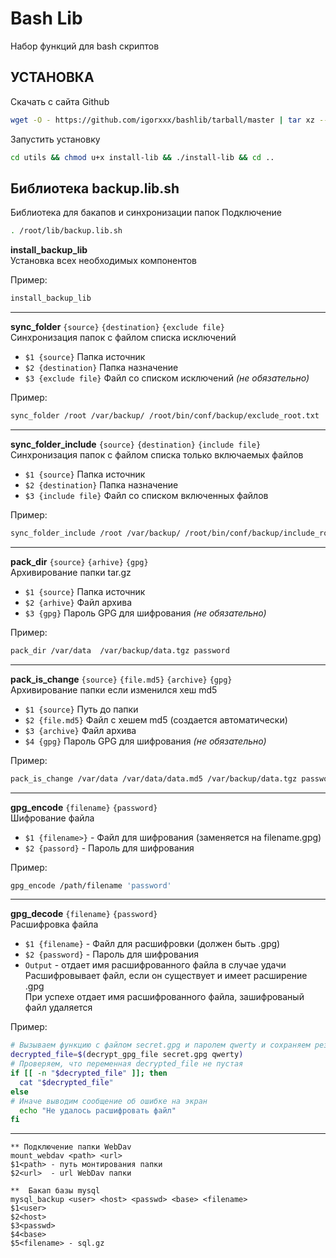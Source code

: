 Bash Lib
=========================


Набор функций для bash скриптов


УСТАНОВКА
------------
Скачать с сайта Github 
```bash
wget -O - https://github.com/igorxxx/bashlib/tarball/master | tar xz --strip-components=1
```
Запустить установку 
```bash
cd utils && chmod u+x install-lib && ./install-lib && cd ..
```

Библиотека backup.lib.sh
-----------
Библиотека для бакапов и синхронизации папок
Подключение
```bash
. /root/lib/backup.lib.sh
```

**install_backup_lib**
</br>Установка всех необходимых компонентов

Пример:
```bash
install_backup_lib
```
---
**sync_folder** `{source}` `{destination}` `{exclude file}`
</br>Синхронизация папок c файлом списка исключений
- `$1 {source}` Папка источник
- `$2 {destination}` Папка назначение
- `$3 {exclude file}` Файл со списком исключений *(не обязательно)*

Пример:
```bash
sync_folder /root /var/backup/ /root/bin/conf/backup/exclude_root.txt 
```
---
**sync_folder_include** `{source}` `{destination}` `{include file}`
</br>Синхронизация папок c файлом списка только включаемых файлов
- `$1 {source}` Папка источник
- `$2 {destination}` Папка назначение
- `$3 {include file}` Файл со списком включенных файлов

Пример:
```bash
sync_folder_include /root /var/backup/ /root/bin/conf/backup/include_root.txt 
```
---
**pack_dir** `{source}` `{arhive}` `{gpg}`
</br> Архивирование папки  tar.gz

- `$1 {source}` Папка источник
- `$2 {arhive}` Файл архива
- `$3 {gpg}` Пароль GPG для шифрования *(не обязательно)*
 
Пример:
```bash
pack_dir /var/data  /var/backup/data.tgz password 
```
---
**pack_is_change** `{source}` `{file.md5}` `{archive}` `{gpg}` 
<br> Архивирование папки если изменился хеш md5 

- `$1 {source}` Путь до папки 
- `$2 {file.md5}` Файл с хешем md5 (создается автоматически)
- `$3 {archive}` Файл архива
- `$4 {gpg}` Пароль GPG для шифрования *(не обязательно)*

Пример:
```bash
pack_is_change /var/data /var/data/data.md5 /var/backup/data.tgz password 
```
---
**gpg_encode** `{filename}` `{password}`
<br> Шифрование файла

- `$1 {filename>}` - Файл для шифрования (заменяется на filename.gpg)
- `$2 {passord}` - Пароль для шифрования

Пример:
```bash
gpg_encode /path/filename 'password' 
```
---
**gpg_decode** `{filename}` `{password}`
<br> Расшифровка файла

- `$1 {filename}` - Файл для расшифровки (должен быть .gpg)
- `$2 {password}` - Пароль для шифрования
- `Output` - отдает имя расшифрованного файла в случае удачи
<br>Расшифровывает файл, если он существует и имеет расширение .gpg
<br>При успехе отдает имя расшифрованного файла, зашифрованый файл удаляется 

Пример:
```bash
# Вызываем функцию с файлом secret.gpg и паролем qwerty и сохраняем результат в переменную decrypted_file
decrypted_file=$(decrypt_gpg_file secret.gpg qwerty)
# Проверяем, что переменная decrypted_file не пустая
if [[ -n "$decrypted_file" ]]; then
  cat "$decrypted_file"
else
# Иначе выводим сообщение об ошибке на экран
  echo "Не удалось расшифровать файл"
fi
```
---
    ** Подключение папки WebDav
    mount_webdav <path> <url>
    $1<path> - путь монтирования папки
    $2<url>  - url WebDav папки

    **  Бакап базы mysql
    mysql_backup <user> <host> <passwd> <base> <filename> 
    $1<user>
    $2<host>
    $3<passwd>
    $4<base>
    $5<filename> - sql.gz

  
